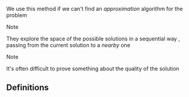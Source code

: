 We use this method if we can't find an *approximation* algorithm for the problem

>[!note] 
>They explore the space of the possible solutions in a sequential way , passing from the current solution to a *nearby* one

>[!note] 
>It's often difficult to prove something about the quality of the solution 

## Definitions

